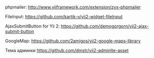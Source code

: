 phpmailer:
http://www.yiiframework.com/extension/zyx-phpmailer

FileInput:
https://github.com/kartik-v/yii2-widget-fileInput

AjaxSubmitButton for Yii 2:
https://github.com/demogorgorn/yii2-ajax-submit-button

GoogleMap:
https://github.com/2amigos/yii2-google-maps-library

Тема админки
https://github.com/dmstr/yii2-adminlte-asset
